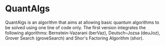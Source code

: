 # QuantAlgs
 QuantAlgs is an algorithm that aims at allowing basic quantum algorithms to be solved using one line of code only. The first version integrates the following algorithms: Bernstein-Vazarani (berVaz), Deutsch–Jozsa (deuJoz), Grover Search (groveSearch) and Shor's Factoring Algorithm (shor).

